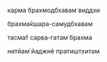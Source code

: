 карма брахмодбхавам̇ виддхи

брахма̄кшара-самудбхавам

тасма̄т сарва-гатам̇ брахма

нитйам̇ йаджн̃е пратишт̣хитам